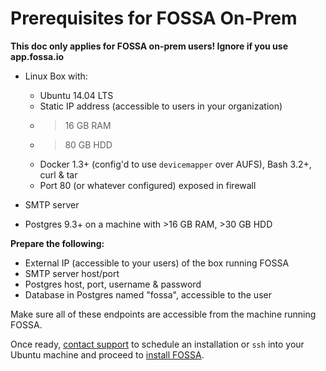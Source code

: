 # Prerequisites for FOSSA On-Prem

**This doc only applies for FOSSA on-prem users!  Ignore if you use app.fossa.io**

- Linux Box with:
    - Ubuntu 14.04 LTS
    - Static IP address (accessible to users in your organization)
    - >16 GB RAM
    - >80 GB HDD
    - Docker 1.3+ (config'd to use `devicemapper` over AUFS), Bash 3.2+, curl & tar 
    - Port 80 (or whatever configured) exposed in firewall

- SMTP server 

- Postgres 9.3+ on a machine with >16 GB RAM, >30 GB HDD


**Prepare the following:**

- External IP (accessible to your users) of the box running FOSSA
- SMTP server host/port
- Postgres host, port, username & password
- Database in Postgres named "fossa", accessible to the user

Make sure all of these endpoints are accessible from the machine running FOSSA.

Once ready, [contact support](mailto:support@fossa.io) to schedule an installation or `ssh` into your Ubuntu machine and proceed to [install FOSSA](installation-guide).